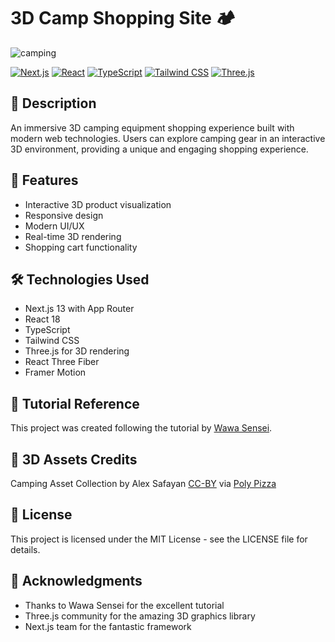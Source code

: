 # 3D Camp Shopping Site 🏕️

![camping](./camping.gif)

[![Next.js](https://img.shields.io/badge/Next.js-13.0-black?style=for-the-badge&logo=next.js)](https://nextjs.org/)
[![React](https://img.shields.io/badge/React-18.0-blue?style=for-the-badge&logo=react)](https://reactjs.org/)
[![TypeScript](https://img.shields.io/badge/TypeScript-5.0-blue?style=for-the-badge&logo=typescript)](https://www.typescriptlang.org/)
[![Tailwind CSS](https://img.shields.io/badge/Tailwind_CSS-3.3-38B2AC?style=for-the-badge&logo=tailwind-css)](https://tailwindcss.com/)
[![Three.js](https://img.shields.io/badge/Three.js-Latest-black?style=for-the-badge&logo=three.js)](https://threejs.org/)

## 📝 Description

An immersive 3D camping equipment shopping experience built with modern web technologies. Users can explore camping gear in an interactive 3D environment, providing a unique and engaging shopping experience.

## 🚀 Features

- Interactive 3D product visualization
- Responsive design
- Modern UI/UX
- Real-time 3D rendering
- Shopping cart functionality

## 🛠️ Technologies Used

- Next.js 13 with App Router
- React 18
- TypeScript
- Tailwind CSS
- Three.js for 3D rendering
- React Three Fiber
- Framer Motion

## 🎥 Tutorial Reference

This project was created following the tutorial by [Wawa Sensei](https://youtu.be/jIkn9dLBfNc).

## 🎨 3D Assets Credits

Camping Asset Collection by Alex Safayan [CC-BY](https://creativecommons.org/licenses/by/3.0/) via [Poly Pizza](https://poly.pizza/m/3nj59_uuCbM)

## 📄 License

This project is licensed under the MIT License - see the LICENSE file for details.

## 🙏 Acknowledgments

- Thanks to Wawa Sensei for the excellent tutorial
- Three.js community for the amazing 3D graphics library
- Next.js team for the fantastic framework



